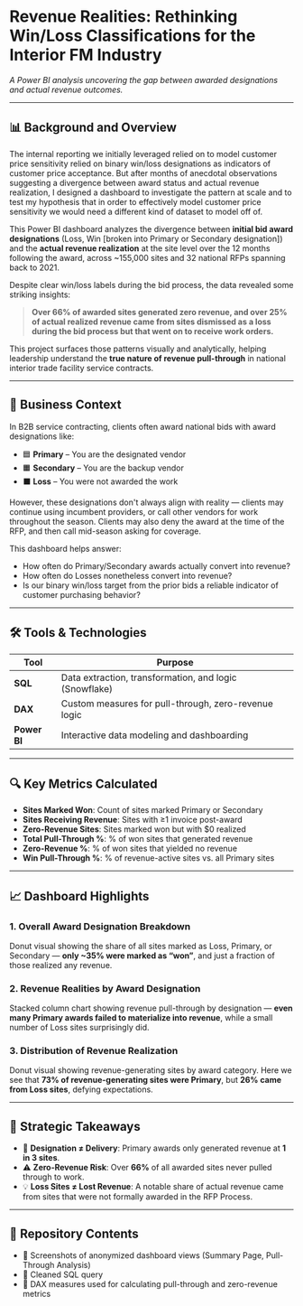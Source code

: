 # Revenue Realities: Rethinking Win/Loss Classifications for the Interior FM Industry
*A Power BI analysis uncovering the gap between awarded designations and actual revenue outcomes.*

---

## 📊 Background and Overview

The internal reporting we initially leveraged relied on to model customer price sensitivity relied on binary win/loss designations as indicators of customer price acceptance. But after months of anecdotal observations suggesting a divergence between award status and actual revenue realization, I designed a dashboard to investigate the pattern at scale and to test my hypothesis that in order to effectively model customer price sensitivity we would need a different kind of dataset to model off of. 

This Power BI dashboard analyzes the divergence between **initial bid award designations** (Loss, Win [broken into Primary or Secondary designation]) and the **actual revenue realization** at the site level over the 12 months following the award, across ~155,000 sites and 32 national RFPs spanning back to 2021.

Despite clear win/loss labels during the bid process, the data revealed some striking insights:

> **Over 66% of awarded sites generated zero revenue, and over 25% of actual realized revenue came from sites dismissed as a loss during the bid process but that went on to receive work orders.**

This project surfaces those patterns visually and analytically, helping leadership understand the **true nature of revenue pull-through** in national interior trade facility service contracts.

---

## 🧠 Business Context

In B2B service contracting, clients often award national bids with award designations like:
- 🟦 **Primary** – You are the designated vendor
- 🟧 **Secondary** – You are the backup vendor
- ⬛ **Loss** – You were not awarded the work

However, these designations don't always align with reality — clients may continue using incumbent providers, or call other vendors for work throughout the season. Clients may also deny the award at the time of the RFP, and then call mid-season asking for coverage.

This dashboard helps answer:
- How often do Primary/Secondary awards actually convert into revenue?
- How often do Losses nonetheless convert into revenue?
- Is our binary win/loss target from the prior bids a reliable indicator of customer purchasing behavior?

---

## 🛠 Tools & Technologies

| Tool         | Purpose                                  |
|--------------|-------------------------------------------|
| **SQL**      | Data extraction, transformation, and logic (Snowflake) |
| **DAX**      | Custom measures for pull-through, zero-revenue logic |
| **Power BI** | Interactive data modeling and dashboarding |

---

## 🔍 Key Metrics Calculated

- **Sites Marked Won**: Count of sites marked Primary or Secondary
- **Sites Receiving Revenue**: Sites with ≥1 invoice post-award
- **Zero-Revenue Sites**: Sites marked won but with $0 realized
- **Total Pull-Through %**: % of won sites that generated revenue
- **Zero-Revenue %**: % of won sites that yielded no revenue
- **Win Pull-Through %**: % of revenue-active sites vs. all Primary sites

---

## 📈 Dashboard Highlights

### 1. **Overall Award Designation Breakdown**
Donut visual showing the share of all sites marked as Loss, Primary, or Secondary — **only ~35% were marked as “won”**, and just a fraction of those realized any revenue.

### 2. **Revenue Realities by Award Designation**
Stacked column chart showing revenue pull-through by designation — **even many Primary awards failed to materialize into revenue**, while a small number of Loss sites surprisingly did.

### 3. **Distribution of Revenue Realization**
Donut visual showing revenue-generating sites by award category. Here we see that **73% of revenue-generating sites were Primary**, but **26% came from Loss sites**, defying expectations.

---

## 🔎 Strategic Takeaways

- 🎯 **Designation ≠ Delivery**: Primary awards only generated revenue at **1 in 3 sites**.
- ⚠️ **Zero-Revenue Risk**: Over **66%** of all awarded sites never pulled through to work.
- 💡 **Loss Sites ≠ Lost Revenue**: A notable share of actual revenue came from sites that were not formally awarded in the RFP Process.

---

## 📁 Repository Contents

- 📸 Screenshots of anonymized dashboard views (Summary Page, Pull-Through Analysis)
- 🧾 Cleaned SQL query
- 🔣 DAX measures used for calculating pull-through and zero-revenue metrics